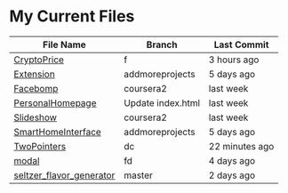 <!DOCTYPE html>
<html>
<head>
  <title>My Current Files README!</title>
  <style>
    table {
      width: 100%;
      border-collapse: collapse;
    }

    th, td {
      border: 1px solid black;
      padding: 5px;
    }
  </style>
</head>
<body>
  <h1>My Current Files</h1>

  <table>
    <thead>
      <tr>
        <th>File Name</th>
        <th>Branch</th>
        <th>Last Commit</th>
      </tr>
    </thead>
    <tbody>
      <tr>
        <td><a href="https://rickycorral.github.io/Coursera2/CryptoPrice/">CryptoPrice</a></td>
        <td>f</td>
        <td>3 hours ago</td>
      </tr>
      <tr>
        <td><a href="https://rickycorral.github.io/Coursera2/Extension/">Extension</a></td>
        <td>addmoreprojects</td>
        <td>5 days ago</td>
      </tr>
      <tr>
        <td><a href="https://rickycorral.github.io/Coursera2/Facebomp/">Facebomp</a></td>
        <td>coursera2</td>
        <td>last week</td>
      </tr>
      <tr>
        <td><a href="https://rickycorral.github.io/Coursera2/PersonalHomepage/">PersonalHomepage</a></td>
        <td>Update index.html</td>
        <td>last week</td>
      </tr>
      <tr>
        <td><a href="https://rickycorral.github.io/Coursera2/Slideshow/">Slideshow</a></td>
        <td>coursera2</td>
        <td>last week</td>
      </tr>
      <tr>
        <td><a href="https://rickycorral.github.io/Coursera2/SmartHomeInterface/">SmartHomeInterface</a></td>
        <td>addmoreprojects</td>
        <td>5 days ago</td>
      </tr>
      <tr>
        <td><a href="https://rickycorral.github.io/Coursera2/TwoPointers/">TwoPointers</a></td>
        <td>dc</td>
        <td>22 minutes ago</td>
      </tr>
      <tr>
        <td><a href="https://rickycorral.github.io/Coursera2/modal/">modal</a></td>
        <td>fd</td>
        <td>4 days ago</td>
      </tr>
      <tr>
        <td><a href="https://rickycorral.github.io/Coursera2/seltzer_flavor_generator/">seltzer_flavor_generator</a></td>
        <td>master</td>
        <td>2 days ago</td>
      </tr>
    </tbody>
  </table>
</body>
</html>
